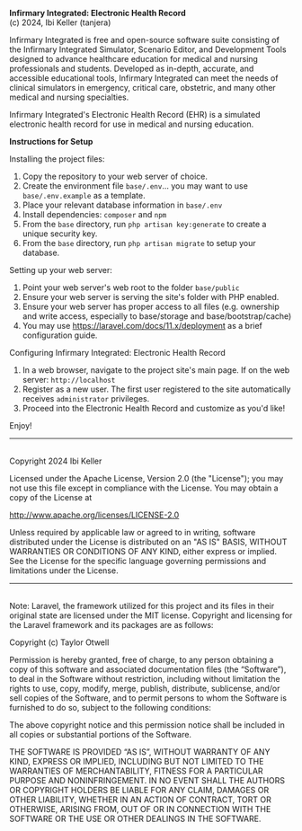 **Infirmary Integrated: Electronic Health Record**
<br>
(c) 2024, Ibi Keller (tanjera)

Infirmary Integrated is free and open-source software suite consisting of the Infirmary Integrated Simulator, Scenario Editor, and Development Tools designed to advance healthcare education for medical and nursing professionals and students. Developed as in-depth, accurate, and accessible educational tools, Infirmary Integrated can meet the needs of clinical simulators in emergency, critical care, obstetric, and many other medical and nursing specialties.

Infirmary Integrated's Electronic Health Record (EHR) is a simulated electronic health record for use in medical and nursing education.

**Instructions for Setup**

Installing the project files:
1. Copy the repository to your web server of choice.
2. Create the environment file `base/.env`... you may want to use `base/.env.example` as a template.
3. Place your relevant database information in `base/.env`
4. Install dependencies: `composer` and `npm`
5. From the `base` directory, run `php artisan key:generate` to create a unique security key.
6. From the `base` directory, run `php artisan migrate` to setup your database.

Setting up your web server:
1. Point your web server's web root to the folder `base/public`
2. Ensure your web server is serving the site's folder with PHP enabled.
3. Ensure your web server has proper access to all files (e.g. ownership and write access, especially to base/storage and base/bootstrap/cache)
4. You may use https://laravel.com/docs/11.x/deployment as a brief configuration guide.

Configuring Infirmary Integrated: Electronic Health Record
1. In a web browser, navigate to the project site's main page. If on the web server: `http://localhost`
2. Register as a new user. The first user registered to the site automatically receives `administrator` privileges.
3. Proceed into the Electronic Health Record and customize as you'd like!

Enjoy!
<br>
***
<br>
Copyright 2024 Ibi Keller

Licensed under the Apache License, Version 2.0 (the "License");
you may not use this file except in compliance with the License.
You may obtain a copy of the License at

  http://www.apache.org/licenses/LICENSE-2.0

Unless required by applicable law or agreed to in writing, software
distributed under the License is distributed on an "AS IS" BASIS,
WITHOUT WARRANTIES OR CONDITIONS OF ANY KIND, either express or implied.
See the License for the specific language governing permissions and
limitations under the License.
<br>
***
<br>
Note: Laravel, the framework utilized for this project and its files in their original state are licensed under the MIT license. Copyright and licensing for the Laravel framework and its packages are as follows:

Copyright (c) Taylor Otwell

Permission is hereby granted, free of charge, to any person obtaining a copy of this software and associated documentation files (the “Software”), to deal in the Software without restriction, including without limitation the rights to use, copy, modify, merge, publish, distribute, sublicense, and/or sell copies of the Software, and to permit persons to whom the Software is furnished to do so, subject to the following conditions:

The above copyright notice and this permission notice shall be included in all copies or substantial portions of the Software.

THE SOFTWARE IS PROVIDED “AS IS”, WITHOUT WARRANTY OF ANY KIND, EXPRESS OR IMPLIED, INCLUDING BUT NOT LIMITED TO THE WARRANTIES OF MERCHANTABILITY, FITNESS FOR A PARTICULAR PURPOSE AND NONINFRINGEMENT. IN NO EVENT SHALL THE AUTHORS OR COPYRIGHT HOLDERS BE LIABLE FOR ANY CLAIM, DAMAGES OR OTHER LIABILITY, WHETHER IN AN ACTION OF CONTRACT, TORT OR OTHERWISE, ARISING FROM, OUT OF OR IN CONNECTION WITH THE SOFTWARE OR THE USE OR OTHER DEALINGS IN THE SOFTWARE.
